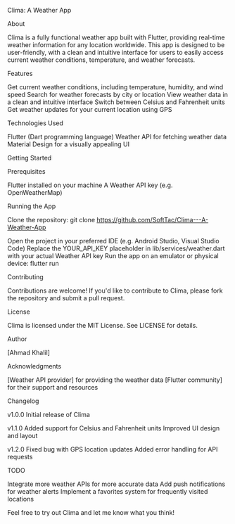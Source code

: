 Clima: A Weather App

About

Clima is a fully functional weather app built with Flutter, providing real-time weather information for any location worldwide. This app is designed to be user-friendly, with a clean and intuitive interface for users to easily access current weather conditions, temperature, and weather forecasts.

Features

Get current weather conditions, including temperature, humidity, and wind speed
Search for weather forecasts by city or location
View weather data in a clean and intuitive interface
Switch between Celsius and Fahrenheit units
Get weather updates for your current location using GPS

Technologies Used

Flutter (Dart programming language)
Weather API for fetching weather data
Material Design for a visually appealing UI

Getting Started

Prerequisites

Flutter installed on your machine
A Weather API key (e.g. OpenWeatherMap)

Running the App

Clone the repository: git clone https://github.com/SoftTac/Clima---A-Weather-App

Open the project in your preferred IDE (e.g. Android Studio, Visual Studio Code)
Replace the YOUR_API_KEY placeholder in lib/services/weather.dart with your actual Weather API key
Run the app on an emulator or physical device: flutter run

Contributing

Contributions are welcome! If you'd like to contribute to Clima, please fork the repository and submit a pull request.

License

Clima is licensed under the MIT License. See LICENSE for details.

Author

[Ahmad Khalil]

Acknowledgments

[Weather API provider] for providing the weather data
[Flutter community] for their support and resources

Changelog

v1.0.0
Initial release of Clima

v1.1.0
Added support for Celsius and Fahrenheit units
Improved UI design and layout

v1.2.0
Fixed bug with GPS location updates
Added error handling for API requests

TODO

Integrate more weather APIs for more accurate data
Add push notifications for weather alerts
Implement a favorites system for frequently visited locations

Feel free to try out Clima and let me know what you think!

